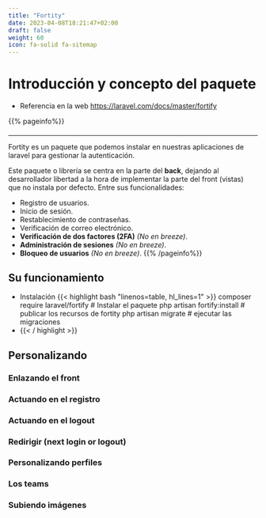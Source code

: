 ```yaml
---
title: "Fortity"
date: 2023-04-08T18:21:47+02:00
draft: false
weight: 60
icon: fa-solid fa-sitemap
---
```

# Introducción y concepto del paquete
* Referencia en la web https://laravel.com/docs/master/fortify

{{% pageinfo%}}
#### 
****
Fortity es un paquete que podemos instalar en nuestras aplicaciones de laravel para gestionar la autenticación.
   
Este paquete o librería se centra en la parte del **back**, dejando al desarrollador libertad a la hora de implementar la parte del front (vistas) que no instala por defecto.
Entre sus funcionalidades:
* Registro de usuarios.
* Inicio de sesión.
* Restablecimiento de contraseñas.
* Verificación de correo electrónico.
* **Verificación de dos factores (2FA)** *(No en breeze)*.
* **Administración de sesiones** *(No en breeze)*.
* **Bloqueo de usuarios** *(No en breeze)*.
{{% /pageinfo%}}

## Su funcionamiento
* Instalación
{{< highlight bash "linenos=table, hl_lines=1" >}}
  composer require laravel/fortify # Instalar el paquete
  php artisan fortify:install # publicar los recursos de fortity
  php artisan migrate # ejecutar las migraciones
* {{< / highlight >}}
## Personalizando

### Enlazando el front

### Actuando en el registro

### Actuando en el logout

### Redirigir (next login or logout)

### Personalizando perfiles

### Los teams

### Subiendo imágenes
